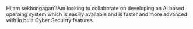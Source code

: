 Hi,am sekhongagan1!Am looking to collaborate on developing an AI based operaing system which is easlily available and is faster and more advanced with in built Cyber Secuirty features. 

